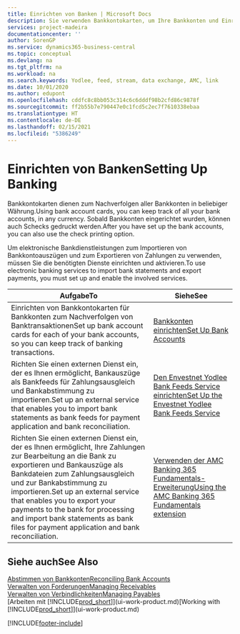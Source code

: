```yaml
---
title: Einrichten von Banken | Microsoft Docs
description: Sie verwenden Bankkontokarten, um Ihre Bankkonten und Einrichtungsbankfeeds, wie Yodlee, um Daten auszutauschen.
services: project-madeira
documentationcenter: ''
author: SorenGP
ms.service: dynamics365-business-central
ms.topic: conceptual
ms.devlang: na
ms.tgt_pltfrm: na
ms.workload: na
ms.search.keywords: Yodlee, feed, stream, data exchange, AMC, link
ms.date: 10/01/2020
ms.author: edupont
ms.openlocfilehash: cddfc8c8bb053c314c6c6dddf98b2cfd86c9878f
ms.sourcegitcommit: ff2b55b7e790447e0c1fcd5c2ec7f7610338ebaa
ms.translationtype: HT
ms.contentlocale: de-DE
ms.lasthandoff: 02/15/2021
ms.locfileid: "5386249"
---
```

# <a name="setting-up-banking"></a><span data-ttu-id="fef58-103">Einrichten von Banken</span><span class="sxs-lookup"><span data-stu-id="fef58-103">Setting Up Banking</span></span>
<span data-ttu-id="fef58-104">Bankkontokarten dienen zum Nachverfolgen aller Bankkonten in beliebiger Währung.</span><span class="sxs-lookup"><span data-stu-id="fef58-104">Using bank account cards, you can keep track of all your bank accounts, in any currency.</span></span> <span data-ttu-id="fef58-105">Sobald Bankkonten eingerichtet wurden, können auch Schecks gedruckt werden.</span><span class="sxs-lookup"><span data-stu-id="fef58-105">After you have set up the bank accounts, you can also use the check printing option.</span></span>

<span data-ttu-id="fef58-106">Um elektronische Bankdienstleistungen zum Importieren von Bankkontoauszügen und zum Exportieren von Zahlungen zu verwenden, müssen Sie die benötigten Dienste einrichten und aktivieren.</span><span class="sxs-lookup"><span data-stu-id="fef58-106">To use electronic banking services to import bank statements and  export payments, you must set up and enable the involved services.</span></span>

| <span data-ttu-id="fef58-107">Aufgabe</span><span class="sxs-lookup"><span data-stu-id="fef58-107">To</span></span> | <span data-ttu-id="fef58-108">Siehe</span><span class="sxs-lookup"><span data-stu-id="fef58-108">See</span></span> |
| --- | --- |
| <span data-ttu-id="fef58-109">Einrichten von Bankkontokarten für Bankkonten zum Nachverfolgen von Banktransaktionen</span><span class="sxs-lookup"><span data-stu-id="fef58-109">Set up bank account cards for each of your bank accounts, so you can keep track of banking transactions.</span></span> |[<span data-ttu-id="fef58-110">Bankkonten einrichten</span><span class="sxs-lookup"><span data-stu-id="fef58-110">Set Up Bank Accounts</span></span>](bank-how-setup-bank-accounts.md) |
| <span data-ttu-id="fef58-111">Richten Sie einen externen Dienst ein, der es Ihnen ermöglicht, Bankauszüge als Bankfeeds für Zahlungsausgleich und Bankabstimmung zu importieren.</span><span class="sxs-lookup"><span data-stu-id="fef58-111">Set up an external service that enables you to import bank statements as bank feeds for payment application and bank reconciliation.</span></span> |[<span data-ttu-id="fef58-112">Den Envestnet Yodlee Bank Feeds Service einrichten</span><span class="sxs-lookup"><span data-stu-id="fef58-112">Set Up the Envestnet Yodlee Bank Feeds Service</span></span>](bank-how-setup-bank-statement-service.md) |
| <span data-ttu-id="fef58-113">Richten Sie einen externen Dienst ein, der es Ihnen ermöglicht, Ihre Zahlungen zur Bearbeitung an die Bank zu exportieren und Bankauszüge als Bankdateien zum Zahlungsausgleich und zur Bankabstimmung zu importieren.</span><span class="sxs-lookup"><span data-stu-id="fef58-113">Set up an external service that enables you to export your payments to the bank for processing  and import bank statements as bank files for payment application and bank reconciliation.</span></span> |[<span data-ttu-id="fef58-114">Verwenden der AMC Banking 365 Fundamentals-Erweiterung</span><span class="sxs-lookup"><span data-stu-id="fef58-114">Using the AMC Banking 365 Fundamentals extension</span></span>](ui-extensions-amc-banking.md) |

## <a name="see-also"></a><span data-ttu-id="fef58-115">Siehe auch</span><span class="sxs-lookup"><span data-stu-id="fef58-115">See Also</span></span>
[<span data-ttu-id="fef58-116">Abstimmen von Bankkonten</span><span class="sxs-lookup"><span data-stu-id="fef58-116">Reconciling Bank Accounts</span></span>](bank-manage-bank-accounts.md)  
[<span data-ttu-id="fef58-117">Verwalten von Forderungen</span><span class="sxs-lookup"><span data-stu-id="fef58-117">Managing Receivables</span></span>](receivables-manage-receivables.md)  
[<span data-ttu-id="fef58-118">Verwalten von Verbindlichkeiten</span><span class="sxs-lookup"><span data-stu-id="fef58-118">Managing Payables</span></span>](payables-manage-payables.md)  
<span data-ttu-id="fef58-119">[Arbeiten mit [!INCLUDE[prod_short](includes/prod_short.md)]](ui-work-product.md)</span><span class="sxs-lookup"><span data-stu-id="fef58-119">[Working with [!INCLUDE[prod_short](includes/prod_short.md)]](ui-work-product.md)</span></span>


[!INCLUDE[footer-include](includes/footer-banner.md)]